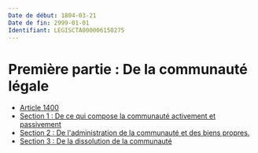 ```yaml
---
Date de début: 1804-03-21
Date de fin: 2999-01-01
Identifiant: LEGISCTA000006150275
---
```


<h1>Première partie : De la communauté légale</h1>

- [Article 1400](article_1400.md)
- [Section 1 : De ce qui compose la communauté activement et passivement](section_1/README.md)
- [Section 2 : De l'administration de la communauté et des biens propres.](section_2/README.md)
- [Section 3 : De la dissolution de la communauté](section_3/README.md)

